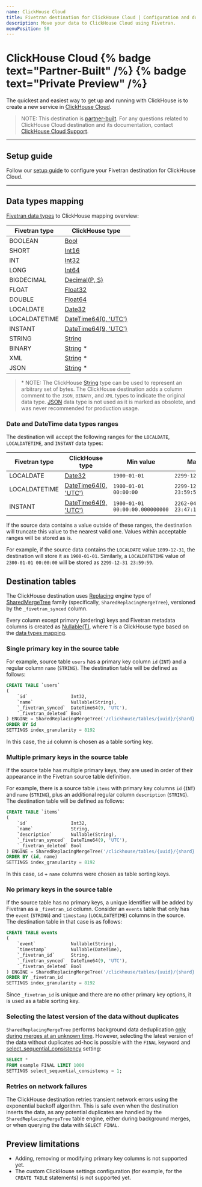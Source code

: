 ```yaml
---
name: ClickHouse Cloud
title: Fivetran destination for ClickHouse Cloud | Configuration and documentation
description: Move your data to ClickHouse Cloud using Fivetran.
menuPosition: 50
---
```


# ClickHouse Cloud {% badge text="Partner-Built" /%} {% badge text="Private Preview" /%}

The quickest and easiest way to get up and running with ClickHouse is to create a new service
in [ClickHouse Cloud](https://clickhouse.cloud).

> NOTE: This destination is [partner-built](/docs/partner-built-program). For any questions related to ClickHouse Cloud
> destination and its documentation, contact [ClickHouse Cloud Support](mailto:support@clickhouse.com).

----

## Setup guide

Follow our [setup guide](/docs/destinations/clickhouse-cloud/setup-guide) to configure your Fivetran destination for
ClickHouse Cloud.

----

## Data types mapping

[Fivetran data types](https://fivetran.com/docs/destinations#datatypes) to ClickHouse mapping overview:

| Fivetran type | ClickHouse type                                                                            |
|---------------|--------------------------------------------------------------------------------------------|
| BOOLEAN       | [Bool](https://clickhouse.com/docs/en/sql-reference/data-types/boolean)                    |
| SHORT         | [Int16](https://clickhouse.com/docs/en/sql-reference/data-types/int-uint)                  |
| INT           | [Int32](https://clickhouse.com/docs/en/sql-reference/data-types/int-uint)                  |
| LONG          | [Int64](https://clickhouse.com/docs/en/sql-reference/data-types/int-uint)                  |
| BIGDECIMAL    | [Decimal(P, S)](https://clickhouse.com/docs/en/sql-reference/data-types/decimal)           |
| FLOAT         | [Float32](https://clickhouse.com/docs/en/sql-reference/data-types/float)                   |
| DOUBLE        | [Float64](https://clickhouse.com/docs/en/sql-reference/data-types/float)                   |
| LOCALDATE     | [Date32](https://clickhouse.com/docs/en/sql-reference/data-types/date32)                   |
| LOCALDATETIME | [DateTime64(0, 'UTC')](https://clickhouse.com/docs/en/sql-reference/data-types/datetime64) |
| INSTANT       | [DateTime64(9, 'UTC')](https://clickhouse.com/docs/en/sql-reference/data-types/datetime64) |
| STRING        | [String](https://clickhouse.com/docs/en/sql-reference/data-types/string)                   |
| BINARY        | [String](https://clickhouse.com/docs/en/sql-reference/data-types/string) &ast;             |
| XML           | [String](https://clickhouse.com/docs/en/sql-reference/data-types/string) &ast;             |
| JSON          | [String](https://clickhouse.com/docs/en/sql-reference/data-types/string) &ast;             |

> &ast; NOTE: The ClickHouse [String](https://clickhouse.com/docs/en/sql-reference/data-types/string) type can be used
> to represent an arbitrary set of bytes. The ClickHouse destination adds a column comment to the `JSON`, `BINARY`,
> and `XML` types to indicate the original data type.
> [JSON](https://clickhouse.com/docs/en/sql-reference/data-types/json) data type is not used as it is marked as
> obsolete, and was never recommended for production usage.

### Date and DateTime data types ranges

The destination will accept the following ranges for the `LOCALDATE`, `LOCALDATETIME`, and `INSTANT` data types:

| Fivetran type | ClickHouse type                                                                            | Min value                       | Max value                       |
|---------------|--------------------------------------------------------------------------------------------|---------------------------------|---------------------------------|
| LOCALDATE     | [Date32](https://clickhouse.com/docs/en/sql-reference/data-types/date32)                   | `1900-01-01`                    | `2299-12-31`                    |
| LOCALDATETIME | [DateTime64(0, 'UTC')](https://clickhouse.com/docs/en/sql-reference/data-types/datetime64) | `1900-01-01 00:00:00`           | `2299-12-31 23:59:59`           | 
| INSTANT       | [DateTime64(9, 'UTC')](https://clickhouse.com/docs/en/sql-reference/data-types/datetime64) | `1900-01-01 00:00:00.000000000` | `2262-04-11 23:47:16.000000000` |

If the source data contains a value outside of these ranges, the destination will truncate this value to the nearest valid one. Values within acceptable ranges will be stored as is.

For example, if the source data contains the `LOCALDATE` value `1899-12-31`, the destination will store it
as `1900-01-01`. Similarly, a `LOCALDATETIME` value of `2300-01-01 00:00:00` will be stored as `2299-12-31 23:59:59`.

## Destination tables

The ClickHouse destination uses
[Replacing](https://clickhouse.com/docs/en/engines/table-engines/mergetree-family/replacingmergetree) engine type of
[SharedMergeTree](https://clickhouse.com/docs/en/cloud/reference/shared-merge-tree) family
(specifically, `SharedReplacingMergeTree`), versioned by the `_fivetran_synced` column.

Every column except primary (ordering) keys and Fivetran metadata columns is created
as [Nullable(T)](https://clickhouse.com/docs/en/sql-reference/data-types/nullable), where `T` is a
ClickHouse type based on the [data types mapping](#data-types-mapping).

### Single primary key in the source table

For example, source table `users` has a primary key column `id` (`INT`) and a regular column `name` (`STRING`).
The destination table will be defined as follows:

```sql
CREATE TABLE `users`
(
    `id`                Int32,
    `name`              Nullable(String),
    `_fivetran_synced`  DateTime64(9, 'UTC'),
    `_fivetran_deleted` Bool
) ENGINE = SharedReplacingMergeTree('/clickhouse/tables/{uuid}/{shard}', '{replica}', _fivetran_synced)
ORDER BY id
SETTINGS index_granularity = 8192
```

In this case, the `id` column is chosen as a table sorting key.

### Multiple primary keys in the source table

If the source table has multiple primary keys, they are used in order of their appearance in the Fivetran source table
definition.

For example, there is a source table `items` with primary key columns `id` (`INT`) and `name` (`STRING`), plus an
additional regular column `description` (`STRING`). The destination table will be defined as follows:

```sql
CREATE TABLE `items`
(
    `id`                Int32,
    `name`              String,
    `description`       Nullable(String),
    `_fivetran_synced`  DateTime64(9, 'UTC'),
    `_fivetran_deleted` Bool
) ENGINE = SharedReplacingMergeTree('/clickhouse/tables/{uuid}/{shard}', '{replica}', _fivetran_synced)
ORDER BY (id, name)
SETTINGS index_granularity = 8192
```

In this case, `id` + `name` columns were chosen as table sorting keys.

### No primary keys in the source table

If the source table has no primary keys, a unique identifier will be added by Fivetran as a `_fivetran_id` column.
Consider an `events` table that only has the `event` (`STRING`) and `timestamp` (`LOCALDATETIME`) columns in the source.
The destination table in that case is as follows:

```sql
CREATE TABLE events
(
    `event`             Nullable(String),
    `timestamp`         Nullable(DateTime),
    `_fivetran_id`      String,
    `_fivetran_synced`  DateTime64(9, 'UTC'),
    `_fivetran_deleted` Bool
) ENGINE = SharedReplacingMergeTree('/clickhouse/tables/{uuid}/{shard}', '{replica}', _fivetran_synced)
ORDER BY _fivetran_id
SETTINGS index_granularity = 8192
```

Since `_fivetran_id` is unique and there are no other primary key options, it is used as a table sorting key.

### Selecting the latest version of the data without duplicates

`SharedReplacingMergeTree` performs background data deduplication
[only during merges at an unknown time](https://clickhouse.com/docs/en/engines/table-engines/mergetree-family/replacingmergetree).
However, selecting the latest version of the data without duplicates ad-hoc is possible with the `FINAL` keyword and
[select_sequential_consistency](https://clickhouse.com/docs/en/operations/settings/settings#select_sequential_consistency)
setting:

```sql
SELECT *
FROM example FINAL LIMIT 1000 
SETTINGS select_sequential_consistency = 1;
```

### Retries on network failures

The ClickHouse destination retries transient network errors using the exponential backoff algorithm.
This is safe even when the destination inserts the data, as any potential duplicates are handled by
the `SharedReplacingMergeTree` table engine, either during background merges,
or when querying the data with `SELECT FINAL`.

## Preview limitations

- Adding, removing or modifying primary key columns is not supported yet.
- The custom ClickHouse settings configuration (for example, for the `CREATE TABLE` statements) is not supported yet.